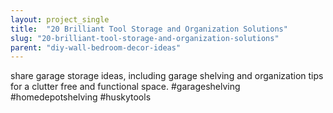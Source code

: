 ```yaml
---
layout: project_single
title:  "20 Brilliant Tool Storage and Organization Solutions"
slug: "20-brilliant-tool-storage-and-organization-solutions"
parent: "diy-wall-bedroom-decor-ideas"
---
```

share garage storage ideas, including garage shelving and organization tips for a clutter free and functional space. #garageshelving #homedepotshelving  #huskytools